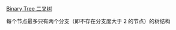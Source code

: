 [Binary Tree 二叉树](https://zh.wikipedia.org/wiki/%E4%BA%8C%E5%8F%89%E6%A0%91)

每个节点最多只有两个分支（即不存在分支度大于 2 的节点）的树结构
